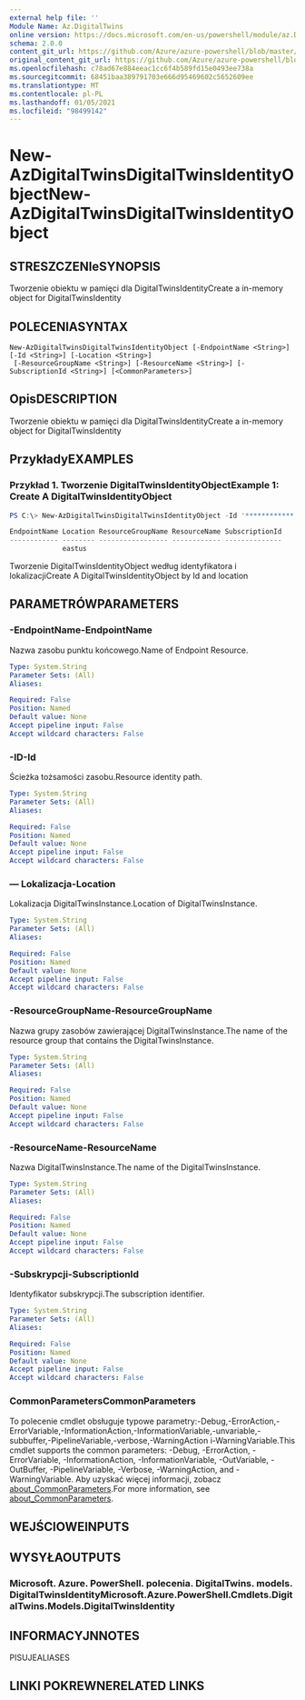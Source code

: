 ```yaml
---
external help file: ''
Module Name: Az.DigitalTwins
online version: https://docs.microsoft.com/en-us/powershell/module/az.DigitalTwins/new-AzDigitalTwinsDigitalTwinsIdentityObject
schema: 2.0.0
content_git_url: https://github.com/Azure/azure-powershell/blob/master/src/DigitalTwins/help/New-AzDigitalTwinsDigitalTwinsIdentityObject.md
original_content_git_url: https://github.com/Azure/azure-powershell/blob/master/src/DigitalTwins/help/New-AzDigitalTwinsDigitalTwinsIdentityObject.md
ms.openlocfilehash: c78ad67e884eeac1cc6f4b589fd15e0493ee738a
ms.sourcegitcommit: 68451baa389791703e666d95469602c5652609ee
ms.translationtype: MT
ms.contentlocale: pl-PL
ms.lasthandoff: 01/05/2021
ms.locfileid: "98499142"
---
```

# <span data-ttu-id="7ab23-101">New-AzDigitalTwinsDigitalTwinsIdentityObject</span><span class="sxs-lookup"><span data-stu-id="7ab23-101">New-AzDigitalTwinsDigitalTwinsIdentityObject</span></span>

## <span data-ttu-id="7ab23-102">STRESZCZENIe</span><span class="sxs-lookup"><span data-stu-id="7ab23-102">SYNOPSIS</span></span>
<span data-ttu-id="7ab23-103">Tworzenie obiektu w pamięci dla DigitalTwinsIdentity</span><span class="sxs-lookup"><span data-stu-id="7ab23-103">Create a in-memory object for DigitalTwinsIdentity</span></span>

## <span data-ttu-id="7ab23-104">POLECENIA</span><span class="sxs-lookup"><span data-stu-id="7ab23-104">SYNTAX</span></span>

```
New-AzDigitalTwinsDigitalTwinsIdentityObject [-EndpointName <String>] [-Id <String>] [-Location <String>]
 [-ResourceGroupName <String>] [-ResourceName <String>] [-SubscriptionId <String>] [<CommonParameters>]
```

## <span data-ttu-id="7ab23-105">Opis</span><span class="sxs-lookup"><span data-stu-id="7ab23-105">DESCRIPTION</span></span>
<span data-ttu-id="7ab23-106">Tworzenie obiektu w pamięci dla DigitalTwinsIdentity</span><span class="sxs-lookup"><span data-stu-id="7ab23-106">Create a in-memory object for DigitalTwinsIdentity</span></span>

## <span data-ttu-id="7ab23-107">Przykłady</span><span class="sxs-lookup"><span data-stu-id="7ab23-107">EXAMPLES</span></span>

### <span data-ttu-id="7ab23-108">Przykład 1. Tworzenie DigitalTwinsIdentityObject</span><span class="sxs-lookup"><span data-stu-id="7ab23-108">Example 1: Create A DigitalTwinsIdentityObject</span></span>
```powershell
PS C:\> New-AzDigitalTwinsDigitalTwinsIdentityObject -Id '************' -Location eastus

EndpointName Location ResourceGroupName ResourceName SubscriptionId
------------ -------- ----------------- ------------ --------------
             eastus
```

<span data-ttu-id="7ab23-109">Tworzenie DigitalTwinsIdentityObject według identyfikatora i lokalizacji</span><span class="sxs-lookup"><span data-stu-id="7ab23-109">Create A DigitalTwinsIdentityObject by Id and location</span></span>

## <span data-ttu-id="7ab23-110">PARAMETRÓW</span><span class="sxs-lookup"><span data-stu-id="7ab23-110">PARAMETERS</span></span>

### <span data-ttu-id="7ab23-111">-EndpointName</span><span class="sxs-lookup"><span data-stu-id="7ab23-111">-EndpointName</span></span>
<span data-ttu-id="7ab23-112">Nazwa zasobu punktu końcowego.</span><span class="sxs-lookup"><span data-stu-id="7ab23-112">Name of Endpoint Resource.</span></span>

```yaml
Type: System.String
Parameter Sets: (All)
Aliases:

Required: False
Position: Named
Default value: None
Accept pipeline input: False
Accept wildcard characters: False
```

### <span data-ttu-id="7ab23-113">-ID</span><span class="sxs-lookup"><span data-stu-id="7ab23-113">-Id</span></span>
<span data-ttu-id="7ab23-114">Ścieżka tożsamości zasobu.</span><span class="sxs-lookup"><span data-stu-id="7ab23-114">Resource identity path.</span></span>

```yaml
Type: System.String
Parameter Sets: (All)
Aliases:

Required: False
Position: Named
Default value: None
Accept pipeline input: False
Accept wildcard characters: False
```

### <span data-ttu-id="7ab23-115">— Lokalizacja</span><span class="sxs-lookup"><span data-stu-id="7ab23-115">-Location</span></span>
<span data-ttu-id="7ab23-116">Lokalizacja DigitalTwinsInstance.</span><span class="sxs-lookup"><span data-stu-id="7ab23-116">Location of DigitalTwinsInstance.</span></span>

```yaml
Type: System.String
Parameter Sets: (All)
Aliases:

Required: False
Position: Named
Default value: None
Accept pipeline input: False
Accept wildcard characters: False
```

### <span data-ttu-id="7ab23-117">-ResourceGroupName</span><span class="sxs-lookup"><span data-stu-id="7ab23-117">-ResourceGroupName</span></span>
<span data-ttu-id="7ab23-118">Nazwa grupy zasobów zawierającej DigitalTwinsInstance.</span><span class="sxs-lookup"><span data-stu-id="7ab23-118">The name of the resource group that contains the DigitalTwinsInstance.</span></span>

```yaml
Type: System.String
Parameter Sets: (All)
Aliases:

Required: False
Position: Named
Default value: None
Accept pipeline input: False
Accept wildcard characters: False
```

### <span data-ttu-id="7ab23-119">-ResourceName</span><span class="sxs-lookup"><span data-stu-id="7ab23-119">-ResourceName</span></span>
<span data-ttu-id="7ab23-120">Nazwa DigitalTwinsInstance.</span><span class="sxs-lookup"><span data-stu-id="7ab23-120">The name of the DigitalTwinsInstance.</span></span>

```yaml
Type: System.String
Parameter Sets: (All)
Aliases:

Required: False
Position: Named
Default value: None
Accept pipeline input: False
Accept wildcard characters: False
```

### <span data-ttu-id="7ab23-121">-Subskrypcji</span><span class="sxs-lookup"><span data-stu-id="7ab23-121">-SubscriptionId</span></span>
<span data-ttu-id="7ab23-122">Identyfikator subskrypcji.</span><span class="sxs-lookup"><span data-stu-id="7ab23-122">The subscription identifier.</span></span>

```yaml
Type: System.String
Parameter Sets: (All)
Aliases:

Required: False
Position: Named
Default value: None
Accept pipeline input: False
Accept wildcard characters: False
```

### <span data-ttu-id="7ab23-123">CommonParameters</span><span class="sxs-lookup"><span data-stu-id="7ab23-123">CommonParameters</span></span>
<span data-ttu-id="7ab23-124">To polecenie cmdlet obsługuje typowe parametry:-Debug,-ErrorAction,-ErrorVariable,-InformationAction,-InformationVariable,-unvariable,-subbuffer,-PipelineVariable,-verbose,-WarningAction i-WarningVariable.</span><span class="sxs-lookup"><span data-stu-id="7ab23-124">This cmdlet supports the common parameters: -Debug, -ErrorAction, -ErrorVariable, -InformationAction, -InformationVariable, -OutVariable, -OutBuffer, -PipelineVariable, -Verbose, -WarningAction, and -WarningVariable.</span></span> <span data-ttu-id="7ab23-125">Aby uzyskać więcej informacji, zobacz [about_CommonParameters](http://go.microsoft.com/fwlink/?LinkID=113216).</span><span class="sxs-lookup"><span data-stu-id="7ab23-125">For more information, see [about_CommonParameters](http://go.microsoft.com/fwlink/?LinkID=113216).</span></span>

## <span data-ttu-id="7ab23-126">WEJŚCIOWE</span><span class="sxs-lookup"><span data-stu-id="7ab23-126">INPUTS</span></span>

## <span data-ttu-id="7ab23-127">WYSYŁA</span><span class="sxs-lookup"><span data-stu-id="7ab23-127">OUTPUTS</span></span>

### <span data-ttu-id="7ab23-128">Microsoft. Azure. PowerShell. polecenia. DigitalTwins. models. DigitalTwinsIdentity</span><span class="sxs-lookup"><span data-stu-id="7ab23-128">Microsoft.Azure.PowerShell.Cmdlets.DigitalTwins.Models.DigitalTwinsIdentity</span></span>

## <span data-ttu-id="7ab23-129">INFORMACYJN</span><span class="sxs-lookup"><span data-stu-id="7ab23-129">NOTES</span></span>

<span data-ttu-id="7ab23-130">PISUJE</span><span class="sxs-lookup"><span data-stu-id="7ab23-130">ALIASES</span></span>

## <span data-ttu-id="7ab23-131">LINKI POKREWNE</span><span class="sxs-lookup"><span data-stu-id="7ab23-131">RELATED LINKS</span></span>


